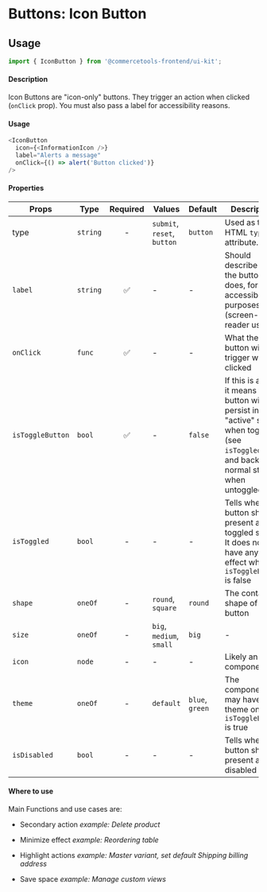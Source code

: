 # Buttons: Icon Button

## Usage

```js
import { IconButton } from '@commercetools-frontend/ui-kit';
```

#### Description

Icon Buttons are "icon-only" buttons. They trigger an action when clicked
(`onClick` prop). You must also pass a label for accessibility reasons.

#### Usage

```js
<IconButton
  icon={<InformationIcon />}
  label="Alerts a message"
  onClick={() => alert('Button clicked')}
/>
```

#### Properties

| Props            | Type     | Required | Values                      | Default         | Description                                                                                                                                      |
| ---------------- | -------- | :------: | --------------------------- | --------------- | ------------------------------------------------------------------------------------------------------------------------------------------------ |
| type             | `string` |    -     | `submit`, `reset`, `button` | `button`        | Used as the HTML `type` attribute.                                                                                                               |
| `label`          | `string` |    ✅    | -                           | -               | Should describe what the button does, for accessibility purposes (screen-reader users)                                                           |
| `onClick`        | `func`   |    ✅    | -                           | -               | What the button will trigger when clicked                                                                                                        |
| `isToggleButton` | `bool`   |    ✅    | -                           | `false`         | If this is active, it means the button will persist in an "active" state when toggled (see `isToggled`), and back to normal state when untoggled |
| `isToggled`      | `bool`   |    -     | -                           | -               | Tells when the button should present a toggled state. It does not have any effect when `isToggleButton` is false                                 |
| `shape`          | `oneOf`  |    -     | `round`, `square`           | `round`         | The container shape of the button                                                                                                                |
| `size`           | `oneOf`  |    -     | `big`, `medium`, `small`    | `big`           | -                                                                                                                                                |
| `icon`           | `node`   |    -     | -                           | -               | Likely an `Icon` component                                                                                                                       |
| `theme`          | `oneOf`  |    -     | `default`                   | `blue`, `green` | The component may have a theme only if `isToggleButton` is true                                                                                  |
| `isDisabled`     | `bool`   |    -     | -                           | -               | Tells when the button should present a disabled state                                                                                            |

#### Where to use

Main Functions and use cases are:

- Secondary action _example: Delete product_

- Minimize effect _example: Reordering table_

- Highlight actions _example: Master variant, set default Shipping billing
  address_

- Save space _example: Manage custom views_
